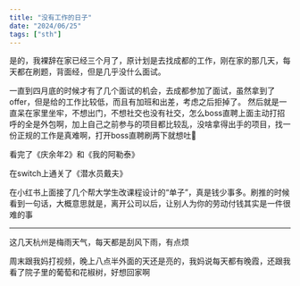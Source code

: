 ```yaml
---
title: "没有工作的日子"
date: "2024/06/25"
tags: ["sth"]
---
```


是的，我裸辞在家已经三个月了，原计划是去找成都的工作，刚在家的那几天，每天都在刷题，背面经，但是几乎没什么面试。

一直到四月底的时候才有了几个面试的机会，去成都参加了面试，虽然拿到了offer，但是给的工作比较低，而且有加班和出差，考虑之后拒掉了。
然后就是一直呆在家里坐牢，不想出门，不想社交也没有社交，怎么boss直聘上面主动打招呼的全是外包啊，加上自己之前参与的项目都比较乱，没啥拿得出手的项目，找一份正规的工作是真难啊，打开boss直聘刷两下就想吐🤮


看完了《庆余年2》和《我的阿勒泰》

在switch上通关了《潜水员戴夫》

在小红书上面接了几个帮大学生改课程设计的“单子”，真是钱少事多。刷推的时候看到一句话，大概意思就是，离开公司以后，让别人为你的劳动付钱其实是一件很难的事

-------

这几天杭州是梅雨天气，每天都是刮风下雨，有点烦

周末跟我妈打视频，晚上八点半外面的天还是亮的，我妈说每天都有晚霞，还跟我看了院子里的葡萄和花椒树，好想回家啊
